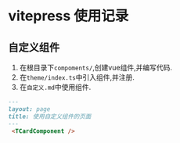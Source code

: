 # vitepress 使用记录

## 自定义组件

1. 在根目录下`compoments/`,创建vue组件,并编写代码.
2. 在`theme/index.ts`中引入组件,并注册.
3. 在`自定义.md`中使用组件.
```md
---
layout: page
title: 使用自定义组件的页面
---
 <TCardComponent />
```
